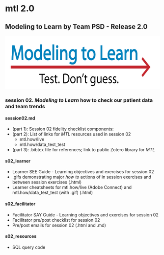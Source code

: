 # mtl 2.0

## Modeling to Learn by Team PSD - Release 2.0

<img src = "https://github.com/lzim/teampsd/blob/master/resources/logos/mtl_testdontguess_sm.png"
     height = "175" width = "650">

### session 02. *Modeling to Learn* how to check our patient data and team trends

#### session02.md

- (part 1): Session 02 fidelity checklist components:
- (part 2): List of links for *MTL* resources used in session 02
  - mtl.how/live
  - mtl.how/data_test_test
- (part 3): .bibtex file for references; link to public Zotero library for *MTL*

#### s02_learner

- Learner SEE Guide - Learning objectives and exercises for session 02
- .gifs demonstrating major *how to* actions of in session exercises and between session exercises (.html)
- Learner cheatsheets for mtl.how/live (Adobe Connect) and mtl.how/data_test_test (with .gif) (.html)

#### s02_facilitator

- Facilitator SAY Guide - Learning objectives and exercises for session 02
- Facilitator pre/post checklist for session 02
- Pre/post emails for session 02 (.html and .md)

#### s02_resources

- SQL query code
